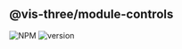 ## @vis-three/module-controls

<p>
   <img alt="NPM" src="https://img.shields.io/npm/l/@vis-three/module-controls?color=blue">
   <img alt="version" src="https://img.shields.io/npm/v/@vis-three/module-controls">
</p>
